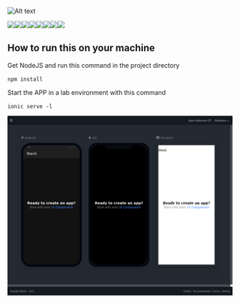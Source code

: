 ![Alt text](https://i.imgur.com/xZEkEeJ.png)

[![](https://sourcerer.io/fame/Sierra007117/Sierra007117/Scandia/images/0)](https://sourcerer.io/fame/Sierra007117/Sierra007117/Scandia/links/0)[![](https://sourcerer.io/fame/Sierra007117/Sierra007117/Scandia/images/1)](https://sourcerer.io/fame/Sierra007117/Sierra007117/Scandia/links/1)[![](https://sourcerer.io/fame/Sierra007117/Sierra007117/Scandia/images/2)](https://sourcerer.io/fame/Sierra007117/Sierra007117/Scandia/links/2)[![](https://sourcerer.io/fame/Sierra007117/Sierra007117/Scandia/images/3)](https://sourcerer.io/fame/Sierra007117/Sierra007117/Scandia/links/3)[![](https://sourcerer.io/fame/Sierra007117/Sierra007117/Scandia/images/4)](https://sourcerer.io/fame/Sierra007117/Sierra007117/Scandia/links/4)[![](https://sourcerer.io/fame/Sierra007117/Sierra007117/Scandia/images/5)](https://sourcerer.io/fame/Sierra007117/Sierra007117/Scandia/links/5)[![](https://sourcerer.io/fame/Sierra007117/Sierra007117/Scandia/images/6)](https://sourcerer.io/fame/Sierra007117/Sierra007117/Scandia/links/6)[![](https://sourcerer.io/fame/Sierra007117/Sierra007117/Scandia/images/7)](https://sourcerer.io/fame/Sierra007117/Sierra007117/Scandia/links/7)

## How to run this on your machine

Get NodeJS and run this command in the project directory

```
npm install
```

Start the APP in a lab environment with this command

```
ionic serve -l
```

![Alt text](Prototypes/Angular-Blank/blank.png)
